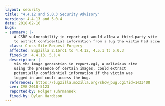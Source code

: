 ```yaml
---
layout: security
title: "4.4.12 and 5.0.3 Security Advisory"
versions: 4.4.13 and 5.0.4
date: 2018-02-16
bugs:
- summary: |-
    A CSRF vulnerability in report.cgi would allow a third-party site
    to extract confidential information from a bug the victim had access to.
  class: Cross-Site Request Forgery
  affected: Bugzilla 2.16rc1 to 4.4.12, 4.5.1 to 5.0.3
  fixed-in: 4.4.13, 5.0.4
  description: |-
    Via the image generation in report.cgi, a malicious site
    using the presence of certain images, could extract
    potentially confidential information if the victim was
    logged in and could access the bug.
  references: https://bugzilla.mozilla.org/show_bug.cgi?id=1433400
  cve: CVE-2018-5123
  reported-by: Holger Fuhrmannek
  fixed-by: Dylan Hardison
---
```


